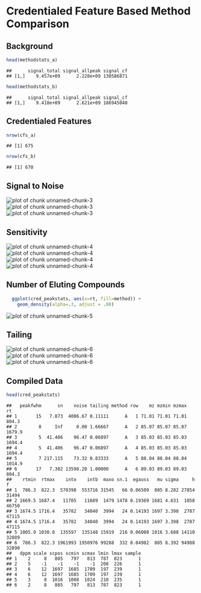 # Credentialed Feature Based Method Comparison

## Background

```r
head(methodstats_a)
```

```
##      signal_total signal_allpeak signal_cf
## [1,]    9.457e+09      2.228e+09 130586871
```

```r
head(methodstats_b)
```

```
##      signal_total signal_allpeak signal_cf
## [1,]    9.418e+09      2.621e+09 186945040
```

## Credentialed Features

```r
nrow(cfs_a)
```

```
## [1] 675
```

```r
nrow(cfs_b)
```

```
## [1] 670
```

## Signal to Noise
<img src="figure/unnamed-chunk-31.png" title="plot of chunk unnamed-chunk-3" alt="plot of chunk unnamed-chunk-3" style="display: block; margin: auto;" /><img src="figure/unnamed-chunk-32.png" title="plot of chunk unnamed-chunk-3" alt="plot of chunk unnamed-chunk-3" style="display: block; margin: auto;" /><img src="figure/unnamed-chunk-33.png" title="plot of chunk unnamed-chunk-3" alt="plot of chunk unnamed-chunk-3" style="display: block; margin: auto;" />

## Sensitivity
<img src="figure/unnamed-chunk-41.png" title="plot of chunk unnamed-chunk-4" alt="plot of chunk unnamed-chunk-4" style="display: block; margin: auto;" /><img src="figure/unnamed-chunk-42.png" title="plot of chunk unnamed-chunk-4" alt="plot of chunk unnamed-chunk-4" style="display: block; margin: auto;" /><img src="figure/unnamed-chunk-43.png" title="plot of chunk unnamed-chunk-4" alt="plot of chunk unnamed-chunk-4" style="display: block; margin: auto;" /><img src="figure/unnamed-chunk-44.png" title="plot of chunk unnamed-chunk-4" alt="plot of chunk unnamed-chunk-4" style="display: block; margin: auto;" />

## Number of Eluting Compounds

```r
  ggplot(cred_peakstats, aes(x=rt, fill=method)) +     
    geom_density(alpha=.3, adjust = .08)
```

![plot of chunk unnamed-chunk-5](figure/unnamed-chunk-5.png) 


## Tailing
<img src="figure/unnamed-chunk-61.png" title="plot of chunk unnamed-chunk-6" alt="plot of chunk unnamed-chunk-6" style="display: block; margin: auto;" /><img src="figure/unnamed-chunk-62.png" title="plot of chunk unnamed-chunk-6" alt="plot of chunk unnamed-chunk-6" style="display: block; margin: auto;" /><img src="figure/unnamed-chunk-63.png" title="plot of chunk unnamed-chunk-6" alt="plot of chunk unnamed-chunk-6" style="display: block; margin: auto;" />

## Compiled Data

```r
head(cred_peakstats)
```

```
##   peakfwhm      sn    noise tailing method row    mz mzmin mzmax     rt
## 1       15   7.873  4006.67 0.11111      A   1 71.01 71.01 71.01  804.3
## 2        8     Inf     0.00 1.66667      A   2 85.07 85.07 85.07 1679.9
## 3        5  41.406    96.47 0.06897      A   3 85.03 85.03 85.03 1694.4
## 4        5  41.406    96.47 0.06897      A   4 85.03 85.03 85.03 1694.4
## 5        7 217.115    73.32 0.83333      A   5 88.04 88.04 88.04 1014.9
## 6       17   7.302 13598.20 1.00000      A   6 89.03 89.03 89.03  804.3
##    rtmin  rtmax    into    intb  maxo sn.1  egauss   mu sigma     h     f
## 1  786.3  822.3  570398  553716 31545   66 0.06509  805 8.282 27854 31494
## 2 1669.5 1687.4   11705   11689  1479 1478 0.19369 1681 4.631  1058 46750
## 3 1674.5 1716.4   35782   34040  3994   24 0.14193 1697 3.398  2787 47115
## 4 1674.5 1716.4   35782   34040  3994   24 0.14193 1697 3.398  2787 47115
## 5 1005.9 1030.8  135597  135148 15919  216 0.06080 1016 3.688 14110 32889
## 6  786.3  822.3 1961993 1950976 99288  332 0.04982  805 8.392 94988 32890
##   dppm scale scpos scmin scmax lmin lmax sample
## 1    2     8   805   797   813  787  823      1
## 2    5    -1    -1    -1    -1  208  226      1
## 3    6    12  1697  1685  1709  197  239      1
## 4    6    12  1697  1685  1709  197  239      1
## 5    3     8  1016  1008  1024  210  235      1
## 6    2     8   805   797   813  787  823      1
```
